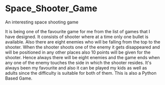 # Space_Shooter_Game
An interesting space shooting game

It is being one of the favourite game for me from the list of games that I have designed.
It consists of shooter where at a time only one bullet is available.
Also there are eight enemies who will be falling from the top to the shooter.
When the shooter shoots one of the enemy it gets disappeared and will be positioned in any other places also 10 points will be given for the shooter.
Hence always there will be eight enemies and the game ends when any one of the enemy touches the side in which the shooter resides.
It's always been my favourite and also it can be played my kids as well as adults since the difficulty is suitable for both of them.
This is also a Python Based Game.

